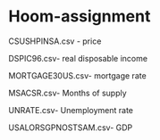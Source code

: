 # Hoom-assignment

CSUSHPINSA.csv - price

DSPIC96.csv- real disposable income

MORTGAGE30US.csv- mortgage rate

MSACSR.csv- Months of supply

UNRATE.csv- Unemployment rate

USALORSGPNOSTSAM.csv- GDP
